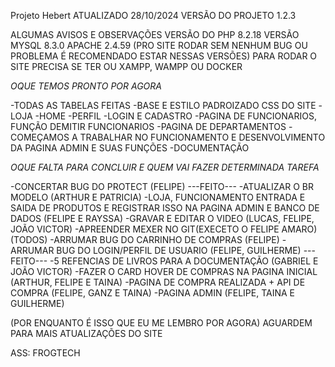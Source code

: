 Projeto Hebert ATUALIZADO 28/10/2024
VERSÃO DO PROJETO 1.2.3

ALGUMAS AVISOS E OBSERVAÇÕES 
VERSÃO DO PHP 8.2.18
VERSÃO MYSQL 8.3.0
APACHE 2.4.59
(PRO SITE RODAR SEM NENHUM BUG OU PROBLEMA É RECOMENDADO ESTAR NESSAS VERSÕES)
PARA RODAR O SITE PRECISA SE TER OU XAMPP, WAMPP OU DOCKER

*OQUE TEMOS PRONTO POR AGORA*

-TODAS AS TABELAS FEITAS 
-BASE E ESTILO PADROIZADO CSS DO SITE 
-LOJA 
-HOME
-PERFIL 
-LOGIN E CADASTRO
-PAGINA DE FUNCIONARIOS, FUNÇÃO DEMITIR FUNCIONARIOS 
-PAGINA DE DEPARTAMENTOS 
-COMEÇAMOS A TRABALHAR NO FUNCIONAMENTO E DESENVOLVIMENTO DA PAGINA ADMIN E SUAS FUNÇÕES
-DOCUMENTAÇÃO

*OQUE FALTA PARA CONCLUIR* *E QUEM VAI FAZER DETERMINADA TAREFA*

-CONCERTAR BUG DO PROTECT   (FELIPE)  ---FEITO---
-ATUALIZAR O BR MODELO   (ARTHUR E PATRICIA)
-LOJA, FUNCIONAMENTO ENTRADA E SAIDA DE PRODUTOS E REGISTRAR ISSO NA PAGINA ADMIN E BANCO DE DADOS   (FELIPE E RAYSSA)
-GRAVAR E EDITAR O VIDEO   (LUCAS, FELIPE, JOÃO VICTOR)
-APREENDER MEXER NO GIT(EXECETO O FELIPE AMARO)   (TODOS)
-ARRUMAR BUG DO CARRINHO DE COMPRAS    (FELIPE)
-ARRUMAR BUG DO LOGIN/PERFIL DE USUARIO   (FELIPE, GUILHERME) ---FEITO---
-5 REFENCIAS DE LIVROS PARA A DOCUMENTAÇÃO   (GABRIEL E JOÃO VICTOR)
-FAZER O CARD HOVER DE COMPRAS NA PAGINA INICIAL   (ARTHUR, FELIPE E TAINA)
-PAGINA DE COMPRA REALIZADA + API DE COMPRA   (FELIPE, GANZ E TAINA)
-PAGINA ADMIN   (FELIPE, TAINA E GUILHERME)

(POR ENQUANTO É ISSO QUE EU ME LEMBRO POR AGORA) AGUARDEM PARA MAIS ATUALIZAÇÕES DO SITE 

ASS: FROGTECH

